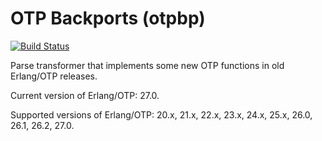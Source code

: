 OTP Backports (otpbp)
=====================
[![Build Status](https://github.com/Ledest/otpbp/actions/workflows/erlang.yml/badge.svg)](https://github.com/Ledest/otpbp/actions/workflows/erlang.yml/badge.svg)

Parse transformer that implements some new OTP functions in old Erlang/OTP releases.

Current version of Erlang/OTP: 27.0.

Supported versions of Erlang/OTP: 20.x, 21.x, 22.x, 23.x, 24.x, 25.x, 26.0, 26.1, 26.2, 27.0.
